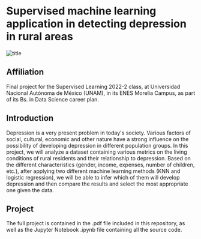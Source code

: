 # Supervised machine learning application in detecting depression in rural areas
![title](https://user-images.githubusercontent.com/69726163/180107216-02c04e3d-3a1a-42a5-91f5-1971b4246e7f.jpg)

## Affiliation
Final project for the Supervised Learning 2022-2 class, at Universidad Nacional Autónoma de México (UNAM), in its ENES Morelia Campus, as part of its Bs. in Data Science career plan.

## Introduction 
Depression is a very present problem in today's society. Various factors of social, cultural, economic and other nature have a strong influence on the possibility of developing depression in different population groups. In this project, we will analyze a dataset containing various metrics on the living conditions of rural residents and their relationship to depression. Based on the different characteristics (gender, income, expenses, number of children, etc.), after applying two different machine learning methods (KNN and logistic regression), we will be able to infer which of them will develop depression and then compare the results and select the most appropriate one given the data.


## Project

The full project is contained in the .pdf file included in this repository, as well as the Jupyter Notebook .ipynb file containing all the source code.
